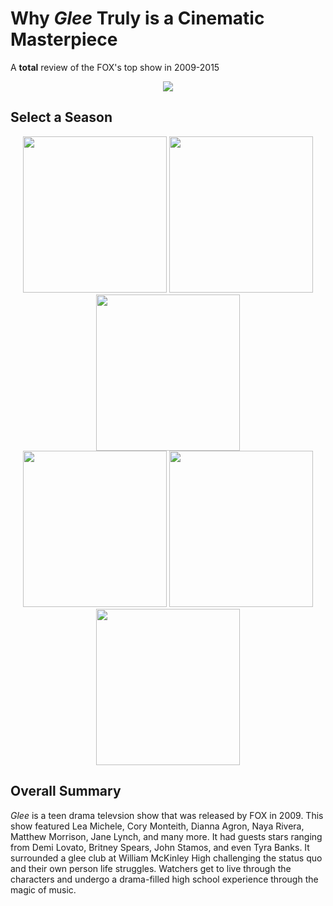 # Why *Glee* Truly is a Cinematic **Masterpiece**
A **total** review of the FOX's top show in 2009-2015
<br>
<p align="center">
  <img src="https://live.staticflickr.com/4152/4999957037_63c8022ff5_c.jpg">
</p>
<h2> Select a Season </h2>
 <p align="center">
  <img src="https://o.remove.bg/downloads/9a4fb1ee-25b7-4187-8385-feaca9f5f862/image-removebg-preview-removebg-preview.png" width="230" height="250">
  <img src="https://o.remove.bg/downloads/1f337f97-249f-44b1-8ef5-34c880b385e6/image-removebg-preview__2_-removebg-preview.png"width="230" height="250">
  <img src="https://o.remove.bg/downloads/2f580172-91ba-445b-93f2-69e6e99db4cd/image-removebg-preview__3_-removebg-preview.png"width="230" height="250"> <br>
  <img src="https://o.remove.bg/downloads/48792ef5-c720-4035-a511-63de37309c0e/image-removebg-preview__4_-removebg-preview.png"width="230" height="250">
  <img src="https://o.remove.bg/downloads/35cb370d-e9cd-42b5-b1e3-0c175a52fa54/image-removebg-preview.png"width="230" height="250"> 
  <img src="https://o.remove.bg/downloads/9ab141b5-36e2-4b22-b17d-0d08f16f6439/image-removebg-preview.png" width="230" height="250">
</p>
<h2>Overall Summary</h2>
  <p> <em>Glee</em> is a teen drama televsion show that was released by FOX in 2009. This show featured Lea Michele, Cory Monteith, Dianna Agron, Naya Rivera, Matthew Morrison, Jane Lynch, and many more. It had guests stars ranging from Demi Lovato, Britney Spears, John Stamos, and even Tyra Banks. It surrounded a glee club at William McKinley High challenging the status quo and their own person life struggles. Watchers get to live through the characters and undergo a drama-filled high school experience through the magic of music. </p>
